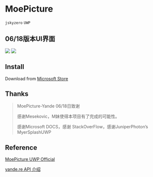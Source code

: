 # MoePicture
`jskyzero` `UWP`

## 06/18版本UI界面
![](https://jskyzero.github.io/MoePicture/assets/images/6.18.1.png)
![](https://jskyzero.github.io/MoePicture/assets/images/6.18.5.png)

## Install

Download from [Microsoft Store](https://www.microsoft.com/zh-cn/store/p/moepicture/9n7qlfkl7zrh?rtc=1)

## Thanks

> MoePicture-Yande 06/18日致谢
>
> 感谢Mesekovic，M妹使得本项目有了完成的可能性。
>
> 感谢Microsoft DOCS，感谢 StackOverFlow，感谢JuniperPhoton’s MyerSplashUWP


## Reference

[MoePicture UWP Official](https://jskyzero.github.io/MoePicture/)

[yande.re API 介绍](https://jskyzero.github.io/MoePicture/2017/05/12/API.html)
